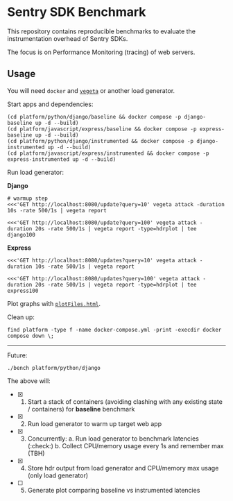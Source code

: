 # Sentry SDK Benchmark

This repository contains reproducible benchmarks to evaluate the instrumentation overhead of Sentry SDKs.

The focus is on Performance Monitoring (tracing) of web servers.

## Usage

You will need `docker` and [`vegeta`](https://github.com/tsenart/vegeta) or another load generator.

Start apps and dependencies:

```
(cd platform/python/django/baseline && docker compose -p django-baseline up -d --build)
(cd platform/javascript/express/baseline && docker compose -p express-baseline up -d --build)
(cd platform/python/django/instrumented && docker compose -p django-instrumented up -d --build)
(cd platform/javascript/express/instrumented && docker compose -p express-instrumented up -d --build)
```

Run load generator:

**Django**

```
# warmup step
<<<'GET http://localhost:8080/update?query=10' vegeta attack -duration 10s -rate 500/1s | vegeta report

<<<'GET http://localhost:8080/update?query=100' vegeta attack -duration 20s -rate 500/1s | vegeta report -type=hdrplot | tee django100
```

**Express**

```
<<<'GET http://localhost:8080/updates?query=10' vegeta attack -duration 10s -rate 500/1s | vegeta report

<<<'GET http://localhost:8080/updates?query=100' vegeta attack -duration 20s -rate 500/1s | vegeta report -type=hdrplot | tee express100
```

Plot graphs with [`plotFiles.html`](plotFiles.html).
<!--
https://hdrhistogram.github.io/HdrHistogram/plotFiles.html
-->

Clean up:

```
find platform -type f -name docker-compose.yml -print -execdir docker compose down \;
```

---

Future:

```
./bench platform/python/django
```

The above will:

- [x] 1. Start a stack of containers (avoiding clashing with any existing state / containers) for **baseline** benchmark
- [x] 2. Run load generator to warm up target web app
- [x] 3. Concurrently:
    a. Run load generator to benchmark latencies (:check:)
    b. Collect CPU/memory usage every 1s and remember max (TBH)
- [x] 4. Store hdr output from load generator and CPU/memory max usage (only load generator)
- [ ] 5. Generate plot comparing baseline vs instrumented latencies
